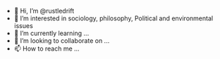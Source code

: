 - 👋 Hi, I’m @rustledrift
- 👀 I’m interested in sociology, philosophy, Political and environmental issues
- 🌱 I’m currently learning ...
- 💞️ I’m looking to collaborate on ...
- 📫 How to reach me ...

<!---
rustledrift/rustledrift is a ✨ special ✨ repository because its `README.md` (this file) appears on your GitHub profile.
You can click the Preview link to take a look at your changes.
--->
